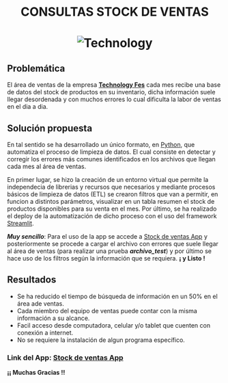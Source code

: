 # <p align="center">**CONSULTAS STOCK DE VENTAS**<p> <h1 align="center">![Technology](https://github.com/Yoelcaro14/Stock-ventas-TechnologyFess/blob/main/TechFs.PNG)</h1>

## Problemática

El área de ventas de la empresa **[Technology Fes](https://technologyfes.com/)** cada mes recibe una base de datos del stock de productos en su inventario, 
dicha información suele llegar desordenada y con muchos errores lo cual dificulta la labor de ventas en el dia a dia.

## Solución propuesta

En tal sentido se ha desarrollado un único formato, en [Python](https://www.python.org/), que automatiza el proceso de limpieza de datos. El cual consiste en
detectar y corregir los errores más comunes identificados en los archivos que llegan cada mes al área de ventas.

En primer lugar, se hizo la creación de un entorno virtual que permite la independecia de librerias y recursos que necesarios y mediante procesos básicos de limpieza de datos (ETL) se crearon filtros que van a permitir, en funcion a distintos parámetros, visualizar en un tabla resumen el stock de productos disponibles para su venta en el mes. Por último, se ha realizado el deploy de la automatización de dicho proceso con el uso del framework [Streamlit](https://streamlit.io/).

 ***Muy sencillo***: Para el uso de la app se accede a [Stock de ventas App](https://yoelcaro14-consultas--laptos-app-9tn4pr.streamlit.app/) y posteriormente se procede a cargar el archivo con errores que suele llegar al área de ventas (para realizar una prueba ***archivo_test***) y por último se hace uso de los filtros según la información que se requiera. **¡ y Listo !**

## Resultados

 * Se ha reducido el tiempo de búsqueda de información en un 50% en el área ade ventas.
 * Cada miembro del equipo de ventas puede contar con la misma información a su alcance.
 * Facil acceso desde computadora, celular y/o tablet que cuenten con conexión a internet.
 * No se requiere la instalación de algun programa específico.
 
  ### **Link del App**:  [Stock de ventas App](https://yoelcaro14-consultas--laptos-app-9tn4pr.streamlit.app/)
  
**¡¡ Muchas Gracias !!**
  
